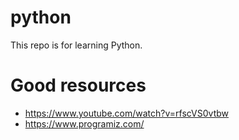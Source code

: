 # python

This repo is for learning Python.

# Good resources

* https://www.youtube.com/watch?v=rfscVS0vtbw
* https://www.programiz.com/
